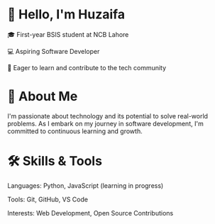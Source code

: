 
# 👋 Hello, I'm Huzaifa


🎓 First-year BSIS student at NCB Lahore

💻 Aspiring Software Developer

🌱 Eager to learn and contribute to the tech community


# 🚀 About Me

I'm passionate about technology and its potential to solve real-world problems. As I embark on my journey in software development, I'm committed to continuous learning and growth.


# 🛠️ Skills & Tools
Languages: Python, JavaScript (learning in progress)

Tools: Git, GitHub, VS Code

Interests: Web Development, Open Source Contributions
